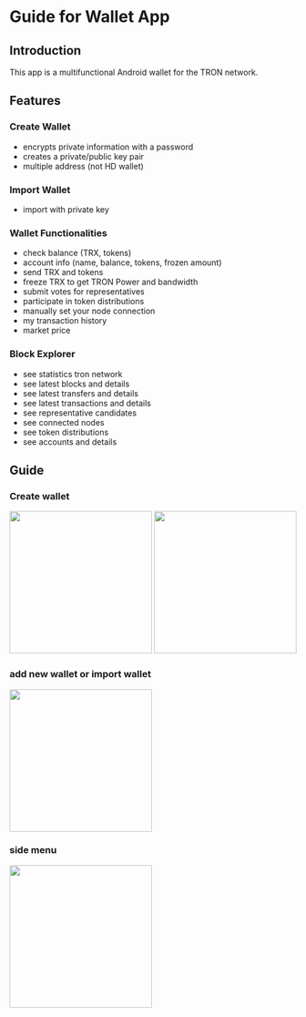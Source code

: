 # Guide for Wallet App

## Introduction

This app is a multifunctional Android wallet for the TRON network.

## Features

### Create Wallet
- encrypts private information with a password
- creates a private/public key pair
- multiple address (not HD wallet)

### Import Wallet
- import with private key

### Wallet Functionalities
- check balance (TRX, tokens)
- account info (name, balance, tokens, frozen amount)
- send TRX and tokens
- freeze TRX to get TRON Power and bandwidth
- submit votes for representatives
- participate in token distributions
- manually set your node connection
- my transaction history
- market price

### Block Explorer
- see statistics tron network
- see latest blocks and details
- see latest transfers and details
- see latest transactions and details
- see representative candidates
- see connected nodes
- see token distributions
- see accounts and details

## Guide

### Create wallet
<img src="https://github.com/lky1001/tron-android-wallet/blob/develop/screenshots/device-2018-04-27-215213.png" width="250"> <img src="https://github.com/lky1001/tron-android-wallet/blob/develop/screenshots/device-2018-04-27-215239.png" width="250">

### add new wallet or import wallet
<img src="https://github.com/lky1001/tron-android-wallet/blob/develop/screenshots/device-2018-05-31-210521.png" width="250">

### side menu
<img src="https://github.com/lky1001/tron-android-wallet/blob/develop/screenshots/device-2018-05-31-210614.png" width="250">
